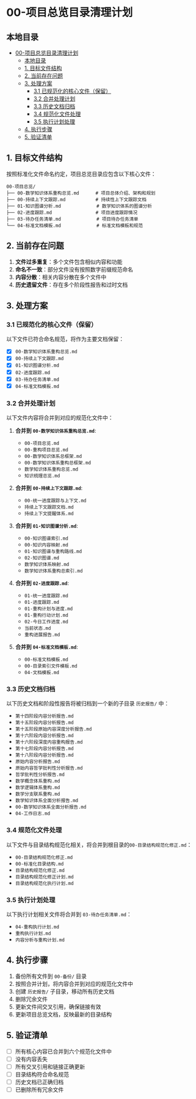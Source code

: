 # 00-项目总览目录清理计划

## 本地目录

- [00-项目总览目录清理计划](#00-项目总览目录清理计划)
  - [本地目录](#本地目录)
  - [1. 目标文件结构](#1-目标文件结构)
  - [2. 当前存在问题](#2-当前存在问题)
  - [3. 处理方案](#3-处理方案)
    - [3.1 已规范化的核心文件（保留）](#31-已规范化的核心文件保留)
    - [3.2 合并处理计划](#32-合并处理计划)
    - [3.3 历史文档归档](#33-历史文档归档)
    - [3.4 规范化文件处理](#34-规范化文件处理)
    - [3.5 执行计划处理](#35-执行计划处理)
  - [4. 执行步骤](#4-执行步骤)
  - [5. 验证清单](#5-验证清单)

## 1. 目标文件结构

按照标准化文件命名约定，项目总览目录应包含以下核心文件：

```text
00-项目总览/
├── 00-数学知识体系重构总览.md      # 项目总体介绍、架构和规划
├── 00-持续上下文跟踪.md           # 持续性上下文跟踪文档
├── 01-知识图谱分析.md             # 数学知识体系的图谱分析
├── 02-进度跟踪.md                # 项目进度跟踪情况
├── 03-待办任务清单.md             # 项目待办任务清单
└── 04-标准文档模板.md             # 标准文档模板和规范
```

## 2. 当前存在问题

1. **文件过多重复**：多个文件包含相似内容和功能
2. **命名不一致**：部分文件没有按照数字前缀规范命名
3. **内容分散**：相关内容分散在多个文件中
4. **历史遗留文件**：存在多个阶段性报告和过时文档

## 3. 处理方案

### 3.1 已规范化的核心文件（保留）

以下文件已符合命名规范，将作为主要文档保留：

- [x] `00-数学知识体系重构总览.md`
- [x] `00-持续上下文跟踪.md`
- [x] `01-知识图谱分析.md`
- [x] `02-进度跟踪.md`
- [x] `03-待办任务清单.md`
- [x] `04-标准文档模板.md`

### 3.2 合并处理计划

以下文件内容将合并到对应的规范化文件中：

1. **合并到 `00-数学知识体系重构总览.md`**:
   - `00-项目总览.md`
   - `00-重构项目总览.md`
   - `00-数学知识体系总框架.md`
   - `00-数学知识体系重构总框架.md`
   - `数学知识体系重构总览.md`
   - `知识梳理总览.md`

2. **合并到 `00-持续上下文跟踪.md`**:
   - `00-统一进度跟踪与上下文.md`
   - `持续上下文跟踪文档.md`
   - `持续上下文提醒体系.md`

3. **合并到 `01-知识图谱分析.md`**:
   - `00-知识图谱索引.md`
   - `00-知识内容映射.md`
   - `01-知识图谱与重构路线.md`
   - `02-知识图谱.md`
   - `数学知识体系映射.md`
   - `数学知识体系重构总索引.md`

4. **合并到 `02-进度跟踪.md`**:
   - `01-统一进度跟踪.md`
   - `01-进度跟踪.md`
   - `01-重构计划与进度.md`
   - `01-重构行动计划.md`
   - `02-今日工作进度.md`
   - `当前状态.md`
   - `重构进展报告.md`

5. **合并到 `04-标准文档模板.md`**:
   - `00-标准文档模板.md`
   - `00-目录索引文件模板.md`
   - `04-文档模板.md`

### 3.3 历史文档归档

以下历史文档和阶段性报告将被归档到一个新的子目录 `历史报告/` 中：

- `第十四阶段内容分析报告.md`
- `第十五阶段内容分析报告.md`
- `第十五阶段原始内容深度分析报告.md`
- `第十六阶段内容分析报告.md`
- `第十六阶段深度内容重构报告.md`
- `第十七阶段内容分析报告.md`
- `第十八阶段内容分析报告.md`
- `原始内容分析报告.md`
- `原始内容哲学批判性分析报告.md`
- `哲学批判性分析报告.md`
- `数学概念体系重构.md`
- `数学逻辑体系重构.md`
- `数学分支联系重构.md`
- `数学知识体系全面分析报告.md`
- `00-数学知识体系全面分析报告.md`
- `04-工作日志.md`

### 3.4 规范化文件处理

以下文件与目录结构规范化相关，将合并到根目录的`00-目录结构规范化修正.md`：

- `00-目录结构规范化修正.md`
- `00-标准化目录结构.md`
- `目录结构规范化修正.md`
- `目录结构规范化修正计划.md`
- `目录结构规范化执行计划.md`

### 3.5 执行计划处理

以下执行计划相关文件将合并到 `03-待办任务清单.md`：

- `04-重构执行计划.md`
- `重构执行计划.md`
- `内容分析与重构计划.md`

## 4. 执行步骤

1. 备份所有文件到 `00-备份/` 目录
2. 按照合并计划，将内容合并到对应的规范化文件中
3. 创建 `历史报告/` 子目录，移动所有历史文档
4. 删除冗余文件
5. 更新文件间交叉引用，确保链接有效
6. 更新项目总览文档，反映最新的目录结构

## 5. 验证清单

- [ ] 所有核心内容已合并到六个规范化文件中
- [ ] 没有内容丢失
- [ ] 所有交叉引用和链接正确更新
- [ ] 目录结构符合命名规范
- [ ] 历史文档已正确归档
- [ ] 已删除所有冗余文件
